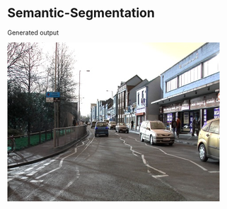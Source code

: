 # Semantic-Segmentation

Generated output

![alt tag](https://github.com/rs3603/Semantic-Segmentation/blob/master/input.jpg)
